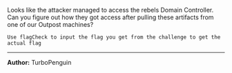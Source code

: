 Looks like the attacker managed to access the rebels Domain Controller.<br>
Can you figure out how they got access after pulling these artifacts from one of our Outpost machines?

``Use flagCheck to input the flag you get from the challenge to get the actual flag``

---
**Author:** TurboPenguin
